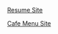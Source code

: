 [Resume Site](https://sanni-singh.github.io/geekster/claass-work%20-01/?authuser=0)

[Cafe Menu Site](https://sanni-singh.github.io/geekster/Home-work%20-01/?authuser=0)
